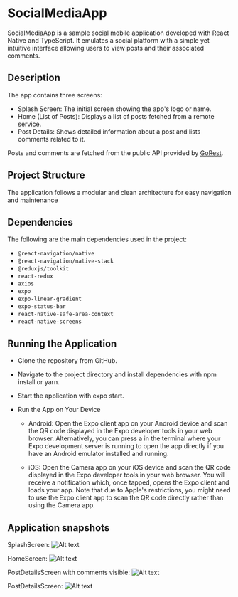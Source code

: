 # SocialMediaApp

SocialMediaApp is a sample social mobile application developed with React Native and TypeScript. It emulates a social platform with a simple yet intuitive interface allowing users to view posts and their associated comments.

## Description

The app contains three screens:

- Splash Screen: The initial screen showing the app's logo or name.
- Home (List of Posts): Displays a list of posts fetched from a remote service.
- Post Details: Shows detailed information about a post and lists comments related to it.

Posts and comments are fetched from the public API provided by [GoRest](https://gorest.co.in/).

## Project Structure

The application follows a modular and clean architecture for easy navigation and maintenance

## Dependencies

The following are the main dependencies used in the project:

- `@react-navigation/native`
- `@react-navigation/native-stack`
- `@reduxjs/toolkit`
- `react-redux`
- `axios`
- `expo`
- `expo-linear-gradient`
- `expo-status-bar`
- `react-native-safe-area-context`
- `react-native-screens`

## Running the Application

- Clone the repository from GitHub.
- Navigate to the project directory and install dependencies with npm install or yarn.
- Start the application with expo start.
- Run the App on Your Device

    - Android:
     Open the Expo client app on your Android device and scan the QR code displayed in the Expo developer tools in your web browser. Alternatively, you can press a in the terminal where your Expo development server is running to open the 
     app directly if you have an Android emulator installed and running.

    - iOS:
      Open the Camera app on your iOS device and scan the QR code displayed in the Expo developer tools in your web browser. You will receive a notification which, once tapped, opens the Expo client and loads your app. Note that due to 
      Apple's restrictions, you might need to use the Expo client app to scan the QR code directly rather than using the Camera app.

## Application snapshots
SplashScreen:
![Alt text](/screenshots/splash.jpg)

HomeScreen:
![Alt text](/screenshots/PostsScreen.jpg)

PostDetailsScreen with comments visible:
![Alt text](/screenshots/PostDetailsComments.jpg)

PostDetailsScreen:
![Alt text](/screenshots/PostDetails.jpg)

